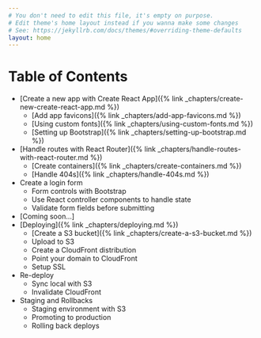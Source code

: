```yaml
---
# You don't need to edit this file, it's empty on purpose.
# Edit theme's home layout instead if you wanna make some changes
# See: https://jekyllrb.com/docs/themes/#overriding-theme-defaults
layout: home
---
```


# Table of Contents

- [Create a new app with Create React App]({% link _chapters/create-new-create-react-app.md %})
  - [Add app favicons]({% link _chapters/add-app-favicons.md %})
  - [Using custom fonts]({% link _chapters/using-custom-fonts.md %})
  - [Setting up Bootstrap]({% link _chapters/setting-up-bootstrap.md %})
- [Handle routes with React Router]({% link _chapters/handle-routes-with-react-router.md %})
  - [Create containers]({% link _chapters/create-containers.md %})
  - [Handle 404s]({% link _chapters/handle-404s.md %})
- Create a login form
  - Form controls with Bootstrap
  - Use React controller components to handle state
  - Validate form fields before submitting
- [Coming soon...]
- [Deploying]({% link _chapters/deploying.md %})
  - [Create a S3 bucket]({% link _chapters/create-a-s3-bucket.md %})
  - Upload to S3
  - Create a CloudFront distribution
  - Point your domain to CloudFront
  - Setup SSL
- Re-deploy
  - Sync local with S3
  - Invalidate CloudFront
- Staging and Rollbacks
  - Staging environment with S3
  - Promoting to production
  - Rolling back deploys
